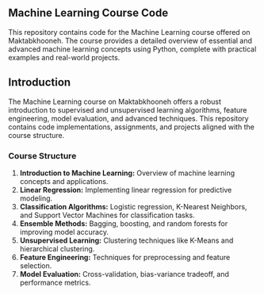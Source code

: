 ## Machine Learning Course Code  

This repository contains code for the Machine Learning course offered on Maktabkhooneh. The course provides a detailed overview of essential and advanced machine learning concepts using Python, complete with practical examples and real-world projects.

## Introduction  

The Machine Learning course on Maktabkhooneh offers a robust introduction to supervised and unsupervised learning algorithms, feature engineering, model evaluation, and advanced techniques. This repository contains code implementations, assignments, and projects aligned with the course structure.

### Course Structure  

1. **Introduction to Machine Learning:** Overview of machine learning concepts and applications.  
2. **Linear Regression:** Implementing linear regression for predictive modeling.  
3. **Classification Algorithms:** Logistic regression, K-Nearest Neighbors, and Support Vector Machines for classification tasks.  
4. **Ensemble Methods:** Bagging, boosting, and random forests for improving model accuracy.  
5. **Unsupervised Learning:** Clustering techniques like K-Means and hierarchical clustering.  
6. **Feature Engineering:** Techniques for preprocessing and feature selection.  
7. **Model Evaluation:** Cross-validation, bias-variance tradeoff, and performance metrics.  


